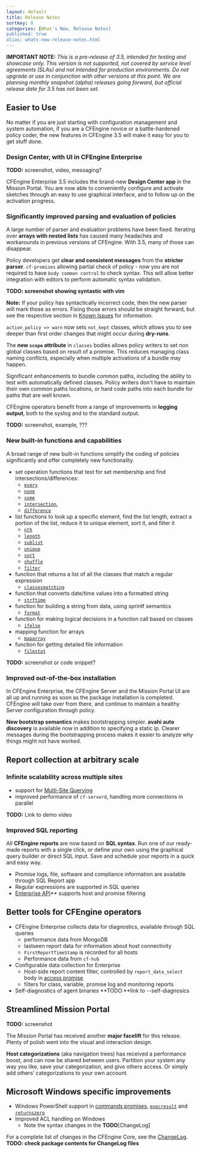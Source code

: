 ```yaml
---
layout: default
title: Release Notes
sortkey: 0
categories: [What's New, Release Notes]
published: true
alias: whats-new-release-notes.html
---
```


**IMPORTANT NOTE:** *This is a pre-release of 3.5, intended for testing and 
showcase only. This version is not supported, not covered by service level 
agreements (SLAs) and not intended for production environments. Do not upgrade 
or use in conjunction with other versions at this point. We are planning 
monthly snapshot (alpha) releases going forward, but official release date for 
3.5 has not been set.*

<!--- TODO: move up when no longer a pre-release
-->

## Easier to Use

No matter if you are just starting with configuration management and system 
automation, if you are a CFEngine novice or a battle-hardened policy coder, 
the new features in CFEngine 3.5 will make it easy for you to get stuff done.

### Design Center, with UI in CFEngine Enterprise

**TODO:** screenshot, video, messaging?

CFEngine Enterprise 3.5 includes the brand-new **Design Center app** in the 
Mission Portal. You are now able to conveniently configure and activate
sketches through an easy to use graphical interface, and to follow up on
the activation progress.

### Significantly improved parsing and evaluation of policies

A large number of parser and evaluation problems have been fixed. Iterating 
over **arrays with nested lists** has caused many headaches and workarounds in 
previous versions of CFEngine. With 3.5, many of those can disappear.

Policy developers get **clear and consistent messages** from the 
**stricter parser**. `cf-promises` allowing partial check of policy - now you 
are not required to have `body common control` to check syntax. This will 
allow better integration with editors to perform automatic syntax validation.

**TODO: screenshot showing syntastic with vim**

**Note:** If your policy has syntactically incorrect code, then the new parser 
will mark those as errors. Fixing those errors should be straight forward, but 
see the respective section in
[Known Issues](getting-started-known-issues.html) for information.

`action_policy => warn` now sets `not_kept` classes, which allows you to see 
deeper than first order changes that might occur during **dry-runs**.

The **new `scope` attribute** in `classes` bodies allows policy writers to set 
non global classes based on result of a promise. This reduces managing class 
naming conflicts, especially when multiple activations of a bundle may happen. 

Significant enhancements to bundle common paths, including the ability to
test with automatically defined classes. Policy writers don't have to maintain 
their own common paths locations, or hard code paths into each bundle for 
paths that are well known.

CFEngine operators benefit from a range of improvements in **logging output**, 
both to the syslog and to the standard output.

**TODO:** screenshot, example, ???

### New built-in functions and capabilities

A broad range of new built-in functions simplify the coding of policies
significantly and offer completely new functionality.

* set operation functions that test for set membership and find
    intersections/differences:
    * [`every`](reference-functions-every.html)
    * [`none`](reference-functions-none.html)
    * [`some`](reference-functions-some.html)
    * [`intersection`](reference-functions-intersection.html),
    * [`difference`](reference-functions-difference.html)
* list functions  to look up a specific element, find the list length, extract 
  a portion of the list, reduce it to unique element, sort it, and filter it
    * [`nth`](reference-functions-nth.html)
    * [`length`](reference-functions-length.html)
    * [`sublist`](reference-functions-sublist.html)
    * [`unique`](reference-functions-unique.html)
    * [`sort`](reference-functions-sort.html)
    * [`shuffle`](reference-functions-shuffle.html)
    * [`filter`](reference-functions-filter.html)
* function that returns a list of all the classes that match a regular
  expression
    * [`classesmatching`](reference-functions-classesmatching.html)
* function that converts date/time values into a formatted string
    * [`strftime`](reference-functions-strftime.html)
* function for building a string from data, using sprintf semantics
    * [`format`](reference-functions-format.html)
* function for making logical decisions in a function call based on classes
    * [`ifelse`](reference-functions-ifelse.html)
* mapping function for arrays
    * [`maparray`](reference-functions-maparray.html)
* function for getting detailed file information
    * [`filestat`](reference-functions-filestat.html)

**TODO:** screenshot or code snippet?

### Improved out-of-the-box installation

In CFEngine Enterprise, the CFEngine Server and the Mission Portal UI are all 
up and running as soon as the package installation is completed. CFEngine will
take over from there, and continue to maintain a healthy Server configuration 
through policy.

**New bootstrap semantics** makes bootstrapping simpler. **avahi auto
discovery** is available now in addition to specifying a static ip. Clearer
messages during the bootstrapping process makes it easier to analyze why
things might not have worked.

## Report collection at arbitrary scale

### Infinite scalability across multiple sites

* support for [Multi-Site
  Querying](manuals-enterprise-api-multi-site-queries.html)
* improved performance of `cf-serverd`, handling more connections in parallel

**TODO:** Link to demo video

### Improved SQL reporting

All **CFEngine reports** are now based on **SQL syntax**. Run one of our
ready-made reports with a single click, or define your own using the graphical 
query  builder or direct SQL input. Save and schedule your reports in a quick 
and easy way.

* Promise logs, file, software and compliance information are available
  through SQL Report app
* Regular expressions are supported in SQL queries
* [Enterprise API](manuals-enterprise-api.html)** supports host
  and promise filtering

## Better tools for CFEngine operators

* CFEngine Enterprise collects data for diagnostics, available through SQL 
queries
    * performance data from MongoDB
    * lastseen report data for information about host connectivity
    * `FirstReportTimeStamp` is recorded for all hosts
    * Performance data from `cf-hub`
* Configurable data collection for Enterprise
    * Host-side report content filter, controlled by `report_data_select` body
   in [access promise](reference-promise-types-access.html)
    * filters for class, variable, promise log and monitoring reports
* Self-diagnostics of agent binaries **TODO:**link to --self-diagnosics

## Streamlined Mission Portal

**TODO:** screenshot

The Mission Portal has received another **major facelift** for this release. 
Plenty of polish went into the visual and interaction design.

**Host categorizations** (aka navigation trees) has received a performance 
boost, and can now be shared between users. Partition your system any way you 
like, save your categorization, and give others access. Or simply add others’ 
categorizations to your own account.

## Microsoft Windows specific improvements

* Windows PowerShell support in [commands
  promises](reference-promise-types-commands.html),
  [`execresult`](reference-functions-execresult.html) and 
  [`returnszero`](reference-functions-returnszero.html)
* Improved ACL handling on Windows
   * Note the syntax changes in the **TODO**[ChangeLog]


For a complete list of changes in the CFEngine Core, see the
[ChangeLog](https://github.com/cfengine/core/blob/3.5.x/ChangeLog).
**TODO: check package contents for ChangeLog files**
